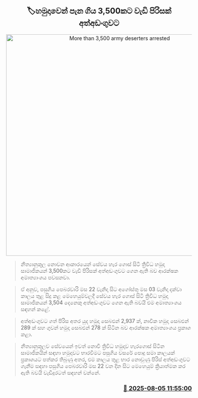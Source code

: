 <p align='center'><b><h2 align='center' title='More than 3,500 army deserters arrested'>🏷හමුදාවෙන් පැන ගිය 3,500කට වැඩි පිරිසක් අත්අඩංගුවට</h2></b></p>
<p align='center'><img src='https://helakuru.sgp1.cdn.digitaloceanspaces.com/esana/images/lib/arrested2[1].jpg' width='600' alt='More than 3,500 army deserters arrested'></p>

> නීත්‍යානුකූල නොවන ආකාරයෙන් සේවය හැර ගොස් සිටි ත්‍රිවිධ හමුදා සාමාජිකයන් 3,500කට වැඩි පිරිසක් අත්අඩංගුවට ගෙන ඇති බව ආරක්ෂක අමාත්‍යාංශය පවසනවා.

> ඒ අනුව, පසුගිය පෙබරවාරි මස 22 වැනිදා සිට අගෝස්තු මස 03 වැනිදා දක්වා කාලය තුළ සිදු කළ මෙහෙයුම්වලදී සේවය හැර ගොස් සිටි ත්‍රිවිධ හමුදා සාමාජිකයන් 3,504 දෙනෙකු අත්අඩංගුවට ගෙන ඇති බවයි එම අමාත්‍යාංශය සඳහන් කළේ.

> අත්අඩංගුවට ගත් පිරිස අතර යුද හමුදා සෙබළුන් 2,937 ක්, නාවික හමුදා සෙබළුන් 289 ක් සහ ගුවන් හමුදා සෙබළුන් 278 ක් සිටින බව ආරක්ෂක අමාත්‍යාංශය ප්‍රකාශ කළා.

> නීත්‍යානුකූලව සේවයෙන් ඉවත් නොවී ත්‍රිවිධ හමුදාව හැරගොස් සිටින සාමාජිකයින් සඳහා හමුදාවට භාරවීමට පසුගිය වසරේ පොදු සමා කාලයක් ප්‍රකාශයට පත්කර තිබුණු අතර, එම කාලය තුළ භාර නොවුණු පිරිස් අත්අඩංගුවට ගැනීම සඳහා පසුගිය පෙබරවාරි මස 22 වන දින සිට මෙහෙයුම් ක්‍රියාත්මක කර ඇති බවයි වැඩිදුරටත් සඳහන් වන්නේ.



<h3 align='right'><a href='https://www.helakuru.lk/esana/p/112445/'>📅 2025-08-05 11:55:00</a></h3>
